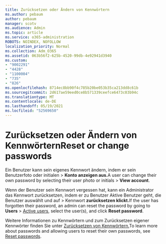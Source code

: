```yaml
---
title: Zurücksetzen oder Ändern von Kennwörtern
ms.author: pebaum
author: pebaum
manager: scotv
ms.audience: Admin
ms.topic: article
ms.service: o365-administration
ROBOTS: NOINDEX, NOFOLLOW
localization_priority: Normal
ms.collection: Adm_O365
ms.assetid: 063b56f2-625b-4520-99db-4e92941d3940
ms.custom:
- "9002291"
- "4428"
- "1100004"
- "735"
- "826"
ms.openlocfilehash: 8714ec8bb90f4c785b20be053b35ca213dd8c61b
ms.sourcegitcommit: 2d617ae59eed0ce8b571339ceefce6473c03b94c
ms.translationtype: MT
ms.contentlocale: de-DE
ms.lasthandoff: 05/19/2021
ms.locfileid: "52569650"
---
```

# <a name="reset-or-change-passwords"></a><span data-ttu-id="56f60-102">Zurücksetzen oder Ändern von Kennwörtern</span><span class="sxs-lookup"><span data-stu-id="56f60-102">Reset or change passwords</span></span>

<span data-ttu-id="56f60-103">Ein Benutzer kann sein eigenes Kennwort ändern, indem er sein Benutzerfoto oder initialen > **Konto anzeigen aus.**</span><span class="sxs-lookup"><span data-stu-id="56f60-103">A user can change their own password by selecting their user photo or initials > **View account**.</span></span>
  
<span data-ttu-id="56f60-104">Wenn der Benutzer sein Kennwort vergessen hat, kann ein Administrator das Kennwort zurücksetzen, indem er zu Benutzer Aktive Benutzer geht, die Benutzer auswählt und auf  >  [](https://portal.office.com/adminportal/home#/users)Kennwort **zurücksetzen klickt.**</span><span class="sxs-lookup"><span data-stu-id="56f60-104">If the user has forgotten their password, an admin can reset the password by going to **Users** > [Active users](https://portal.office.com/adminportal/home#/users), select the user(s), and click **Reset password**.</span></span>
  
<span data-ttu-id="56f60-105">Weitere Informationen zu Kennwörtern und zum Zurücksetzen eigener Kennwörter finden Sie unter [Zurücksetzen von Kennwörtern.](/microsoft-365/admin/add-users/reset-passwords)</span><span class="sxs-lookup"><span data-stu-id="56f60-105">To learn more about passwords and allowing users to reset their own passwords, see [Reset passwords](/microsoft-365/admin/add-users/reset-passwords).</span></span>

